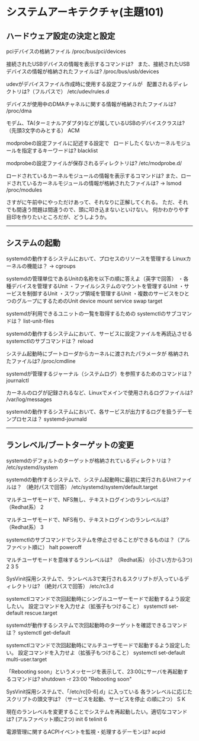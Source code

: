 # システムアーキテクチャ(主題101)

## ハードウェア設定の決定と設定

pciデバイスの格納ファイル
/proc/bus/pci/devices


接続されたUSBデバイスの情報を表示するコマンドは?
  また、接続されたUSBデバイスの情報が格納されたファイルは?
/proc/bus/usb/devices


udevがデバイスファイル作成時に使用する設定ファイルが
  配置されるディレクトリは?（フルパスで）
/etc/udev/rules.d


 デバイスが使用中のDMAチャネルに関する情報が格納されたファイルは?
/proc/dma


モデム、TA(ターミナルアダプタ)などが属しているUSBのデバイスクラスは?
  （先頭3文字のみとする）
ACM


modprobeの設定ファイルに記述する設定で
  ロードしたくないカーネルモジュールを指定するキーワードは?
blacklist


modprobeの設定ファイルが保存されるディレクトリは?
/etc/modprobe.d/


ロードされているカーネルモジュールの情報を表示するコマンドは?
また、ロードされているカーネルモジュールの情報が格納されたファイルは?
→
lsmod
/proc/modules

さすがに午前中にやっただけあって、それなりに正解してくれる。
ただ、それでも間違う問題は間違うので、頭に叩き込まないといけない。
何かわかりやす目印を作りたいところだが、どうしようか。

---

## システムの起動

  systemdの動作するシステムにおいて、プロセスのリソースを管理する
  Linuxカーネルの機能は？
  →
  cgroups


systemdの管理単位であるUnitの名称を以下の順に答えよ（英字で回答）
  ・各種デバイスを管理するUnit
  ・ファイルシステムのマウントを管理するUnit
  ・サービスを制御するUnit
  ・スワップ領域を管理するUnit
  ・複数のサービスをひとつのグループにするためのUnit
device
mount
service
swap
target


  systemdが利用できるユニットの一覧を取得するための
  systemctlのサブコマンドは？
list-unit-files


 systemdの動作するシステムにおいて、サービスに設定ファイルを再読込させる
  systemctlのサブコマンドは？
reload


システム起動時にブートローダからカーネルに渡されたパラメータが
  格納されたファイルは?
/proc/cmdline


 systemdが管理するジャーナル（システムログ）を参照するためのコマンドは？
journalctl


カーネルのログが記録されるなど、Linuxでメインで使用されるログファイルは?
/var/log/messages


systemdの動作するシステムにおいて、各サービスが出力するログを扱うデーモンプロセスは？
systemd-journald

---

## ランレベル/ブートターゲットの変更

systemdのデフォルトのターゲットが格納されているディレクトリは？
/etc/systemd/system


 systemdの動作するシステムで、システム起動時に最初に実行されるUnitファイルは？
  （絶対パスで回答）
/etc/systemd/system/default.target


マルチユーザモードで、NFS無し、テキストログインのランレベルは?　（Redhat系）
2


マルチユーザモードで、NFS有り、テキストログインのランレベルは?　（Redhat系）
3


systemctlのサブコマンドでシステムを停止させることができるものは？（アルファベット順に）
halt
poweroff



マルチユーザモードを意味するランレベルは?　（Redhat系）
  (小さい方から3つ)
2
3
5


 SysVinit採用システムで、ランレベル3で実行されるスクリプトが入っているディレクトリは?
  （絶対パスで回答）
/etc/rc3.d


  systemctlコマンドで次回起動時にシングルユーザーモードで起動するよう設定したい。
  設定コマンドを入力せよ（拡張子もつけること）
systemctl set-default rescue.target


systemdが動作するシステムで次回起動時のターゲットを確認できるコマンドは？
systemctl get-default


 systemctlコマンドで次回起動時にマルチユーザモードで起動するよう設定したい。
  設定コマンドを入力せよ（拡張子もつけること）
systemctl set-default multi-user.target


 「Rebooting soon」というメッセージを表示して、23:00にサーバを再起動するコマンドは?
shutdown -r 23:00 "Rebooting soon"


 SysVinit採用システムで、「/etc/rc[0-6].d」に入っている
  各ランレベルに応じたスクリプトの頭文字は?
  （サービスを起動、サービスを停止 の順に2つ）
S
K


現在のランレベルを変更することでシステムを再起動したい。適切なコマンドは?
  (アルファベット順に2つ)
init 6
telinit 6


電源管理に関するACPIイベントを監視・処理するデーモンは?
acpid
